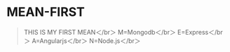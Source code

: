 # MEAN-FIRST
>THIS IS MY FIRST MEAN＜/br＞
>M=Mongodb＜/br＞
>E=Express＜/br＞
>A=Angularjs＜/br＞
>N=Node.js＜/br＞



